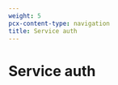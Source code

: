```yaml
---
weight: 5
pcx-content-type: navigation
title: Service auth
---
```


# Service auth

<DirectoryListing path="/identity/service-auth" />